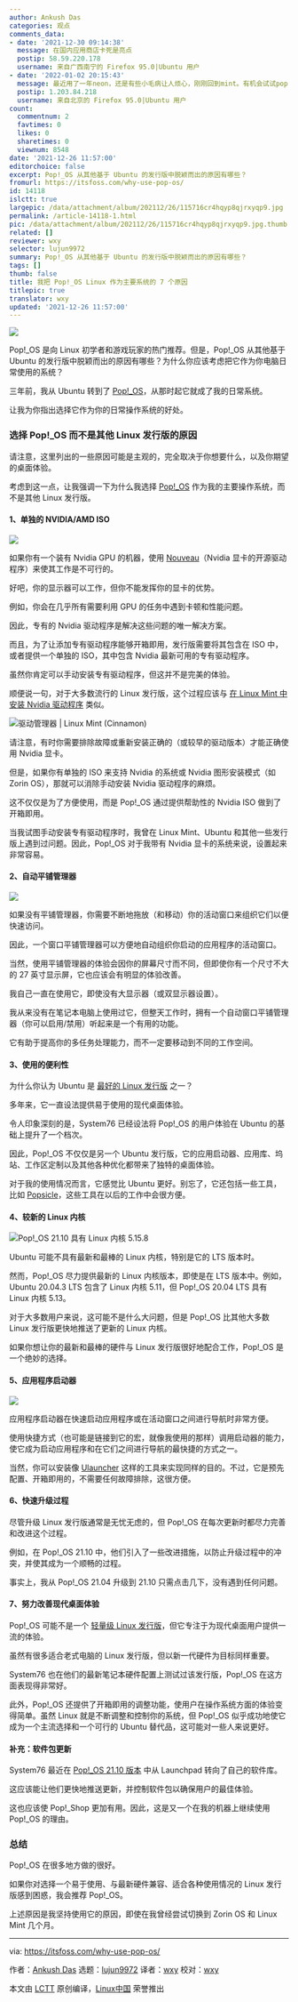 ```yaml
---
author: Ankush Das
categories: 观点
comments_data:
- date: '2021-12-30 09:14:38'
  message: 在国内应用商店卡死是亮点
  postip: 58.59.220.178
  username: 来自广西南宁的 Firefox 95.0|Ubuntu 用户
- date: '2022-01-02 20:15:43'
  message: 最近用了一年neon，还是有些小毛病让人烦心，刚刚回到mint。有机会试试pop!，希望能比mint更加稳定和鲁棒，心思应该花在工作而非OS上。
  postip: 1.203.84.218
  username: 来自北京的 Firefox 95.0|Ubuntu 用户
count:
  commentnum: 2
  favtimes: 0
  likes: 0
  sharetimes: 0
  viewnum: 8548
date: '2021-12-26 11:57:00'
editorchoice: false
excerpt: Pop!_OS 从其他基于 Ubuntu 的发行版中脱颖而出的原因有哪些？
fromurl: https://itsfoss.com/why-use-pop-os/
id: 14118
islctt: true
largepic: /data/attachment/album/202112/26/115716cr4hqyp8qjrxyqp9.jpg
permalink: /article-14118-1.html
pic: /data/attachment/album/202112/26/115716cr4hqyp8qjrxyqp9.jpg.thumb.jpg
related: []
reviewer: wxy
selector: lujun9972
summary: Pop!_OS 从其他基于 Ubuntu 的发行版中脱颖而出的原因有哪些？
tags: []
thumb: false
title: 我把 Pop!_OS Linux 作为主要系统的 7 个原因
titlepic: true
translator: wxy
updated: '2021-12-26 11:57:00'
---
```


![](/data/attachment/album/202112/26/115716cr4hqyp8qjrxyqp9.jpg)


Pop!\_OS 是向 Linux 初学者和游戏玩家的热门推荐。但是，Pop!\_OS 从其他基于 Ubuntu 的发行版中脱颖而出的原因有哪些？为什么你应该考虑把它作为你电脑日常使用的系统？


三年前，我从 Ubuntu 转到了 [Pop!\_OS](https://itsfoss.com/pop-os-vs-ubuntu/)，从那时起它就成了我的日常系统。


让我为你指出选择它作为你的日常操作系统的好处。


### 选择 Pop!\_OS 而不是其他 Linux 发行版的原因


请注意，这里列出的一些原因可能是主观的，完全取决于你想要什么，以及你期望的桌面体验。


考虑到这一点，让我强调一下为什么我选择 [Pop!\_OS](https://pop.system76.com/) 作为我的主要操作系统，而不是其他 Linux 发行版。


#### 1、单独的 NVIDIA/AMD ISO


![](/data/attachment/album/202112/26/115729uqpsg0wzsd7d975r.png)


如果你有一个装有 Nvidia GPU 的机器，使用 [Nouveau](https://nouveau.freedesktop.org)（Nvidia 显卡的开源驱动程序）来使其工作是不可行的。


好吧，你的显示器可以工作，但你不能发挥你的显卡的优势。


例如，你会在几乎所有需要利用 GPU 的任务中遇到卡顿和性能问题。


因此，专有的 Nvidia 驱动程序是解决这些问题的唯一解决方案。


而且，为了让添加专有驱动程序能够开箱即用，发行版需要将其包含在 ISO 中，或者提供一个单独的 ISO，其中包含 Nvidia 最新可用的专有驱动程序。


虽然你肯定可以手动安装专有驱动程序，但这并不是完美的体验。


顺便说一句，对于大多数流行的 Linux 发行版，这个过程应该与 [在 Linux Mint 中安装 Nvidia 驱动程序](https://itsfoss.com/nvidia-linux-mint/) 类似。


![驱动管理器 | Linux Mint (Cinnamon)](/data/attachment/album/202112/26/115730zn5w8wns8acj6nn8.jpg)


请注意，有时你需要排除故障或重新安装正确的（或较早的驱动版本）才能正确使用 Nvidia 显卡。


但是，如果你有单独的 ISO 来支持 Nvidia 的系统或 Nvidia 图形安装模式（如 Zorin OS），那就可以消除手动安装 Nvidia 驱动程序的麻烦。


这不仅仅是为了方便使用，而是 Pop!\_OS 通过提供帮助性的 Nvidia ISO 做到了开箱即用。


当我试图手动安装专有驱动程序时，我曾在 Linux Mint、Ubuntu 和其他一些发行版上遇到过问题。因此，Pop!\_OS 对于我带有 Nvidia 显卡的系统来说，设置起来非常容易。


#### 2、自动平铺管理器


![](/data/attachment/album/202112/26/115730ybc3msydyz4c9dcw.png)


如果没有平铺管理器，你需要不断地拖放（和移动）你的活动窗口来组织它们以便快速访问。


因此，一个窗口平铺管理器可以方便地自动组织你启动的应用程序的活动窗口。


当然，使用平铺管理器的体验会因你的屏幕尺寸而不同，但即使你有一个尺寸不大的 27 英寸显示屏，它也应该会有明显的体验改善。


我自己一直在使用它，即使没有大显示器（或双显示器设置）。


我从来没有在笔记本电脑上使用过它，但整天工作时，拥有一个自动窗口平铺管理器（你可以启用/禁用）听起来是一个有用的功能。


它有助于提高你的多任务处理能力，而不一定要移动到不同的工作空间。


#### 3、使用的便利性


为什么你认为 Ubuntu 是 [最好的 Linux 发行版](https://itsfoss.com/best-linux-distributions/) 之一？


多年来，它一直设法提供易于使用的现代桌面体验。


令人印象深刻的是，System76 已经设法将 Pop!\_OS 的用户体验在 Ubuntu 的基础上提升了一个档次。


因此，Pop!\_OS 不仅仅是另一个 Ubuntu 发行版，它的应用启动器、应用库、坞站、工作区定制以及其他各种优化都带来了独特的桌面体验。


对于我的使用情况而言，它感觉比 Ubuntu 更好。别忘了，它还包括一些工具，比如 [Popsicle](https://github.com/pop-os/popsicle)，这些工具在以后的工作中会很方便。


#### 4、较新的 Linux 内核


![Pop!_OS 21.10 具有 Linux 内核 5.15.8](/data/attachment/album/202112/26/115730xds8m2ff82i8w8l8.png)


Ubuntu 可能不具有最新和最棒的 Linux 内核，特别是它的 LTS 版本时。


然而，Pop!\_OS 尽力提供最新的 Linux 内核版本，即使是在 LTS 版本中。例如，Ubuntu 20.04.3 LTS 包含了 Linux 内核 5.11，但 Pop!\_OS 20.04 LTS 具有 Linux 内核 5.13。


对于大多数用户来说，这可能不是什么大问题，但是 Pop!\_OS 比其他大多数 Linux 发行版更快地推送了更新的 Linux 内核。


如果你想让你的最新和最棒的硬件与 Linux 发行版很好地配合工作，Pop!\_OS 是一个绝妙的选择。


#### 5、应用程序启动器


![](/data/attachment/album/202112/26/115730ysthg77tasvixwx7.png)


应用程序启动器在快速启动应用程序或在活动窗口之间进行导航时非常方便。


使用快捷方式（也可能是链接到它的宏，就像我使用的那样）调用启动器的能力，使它成为启动应用程序和在它们之间进行导航的最快捷的方式之一。


当然，你可以安装像 [Ulauncher](https://itsfoss.com/ulauncher/) 这样的工具来实现同样的目的。不过，它是预先配置、开箱即用的，不需要任何故障排除，这很方便。


#### 6、快速升级过程


尽管升级 Linux 发行版通常是无忧无虑的，但 Pop!\_OS 在每次更新时都尽力完善和改进这个过程。


例如，在 Pop!\_OS 21.10 中，他们引入了一些改进措施，以防止升级过程中的冲突，并使其成为一个顺畅的过程。


事实上，我从 Pop!\_OS 21.04 升级到 21.10 只需点击几下，没有遇到任何问题。


#### 7、努力改善现代桌面体验


Pop!\_OS 可能不是一个 [轻量级 Linux 发行版](https://itsfoss.com/lightweight-linux-beginners/)，但它专注于为现代桌面用户提供一流的体验。


虽然有很多适合老式电脑的 Linux 发行版，但以新一代硬件为目标同样重要。


System76 也在他们的最新笔记本硬件配置上测试过该发行版，Pop!\_OS 在这方面表现得非常好。


此外，Pop!\_OS 还提供了开箱即用的调整功能，使用户在操作系统方面的体验变得简单。虽然 Linux 就是不断调整和控制你的系统，但 Pop!\_OS 似乎成功地使它成为一个主流选择和一个可行的 Ubuntu 替代品，这可能对一些人来说更好。


#### 补充：软件包更新


System76 最近在 [Pop!\_OS 21.10 版本](https://news.itsfoss.com/pop-os-21-10/) 中从 Launchpad 转向了自己的软件库。


这应该能让他们更快地推送更新，并控制软件包以确保用户的最佳体验。


这也应该使 Pop!\_Shop 更加有用。因此，这是又一个在我的机器上继续使用 Pop!\_OS 的理由。


### 总结


Pop!\_OS 在很多地方做的很好。


如果你对选择一个易于使用、与最新硬件兼容、适合各种使用情况的 Linux 发行版感到困惑，我会推荐 Pop!\_OS。


上述原因是我坚持使用它的原因，即使在我曾经尝试切换到 Zorin OS 和 Linux Mint 几个月。




---


via: <https://itsfoss.com/why-use-pop-os/>


作者：[Ankush Das](https://itsfoss.com/author/ankush/) 选题：[lujun9972](https://github.com/lujun9972) 译者：[wxy](https://github.com/wxy) 校对：[wxy](https://github.com/wxy)


本文由 [LCTT](https://github.com/LCTT/TranslateProject) 原创编译，[Linux中国](https://linux.cn/) 荣誉推出
